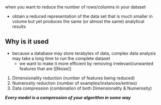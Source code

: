 when you want to reduce the number of rows/columns in your dataset

- obtain a reduced representation of the data set that is much smaller in volume but yet produces the same (or almost the same) analytical results
## Why is it used
- because a database may store terabytes of data, complex data analysis may take a long time to run the complete dataset
	- we want to make it more efficient by removing irrelevant/unwanted features that are [[Noise]]

1. Dimensionality reduction (number of features being reduced)
2. Numerosity reduction (number of examples/instances/entries)
3. Data compression (combination of both Dimensionality & Numerosity)

***Every model is a compression of your algorithm in some way***
